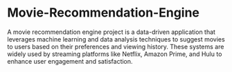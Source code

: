 # Movie-Recommendation-Engine
A movie recommendation engine project is a data-driven application that leverages machine learning and data analysis techniques to suggest movies to users based on their preferences and viewing history. These systems are widely used by streaming platforms like Netflix, Amazon Prime, and Hulu to enhance user engagement and satisfaction.
